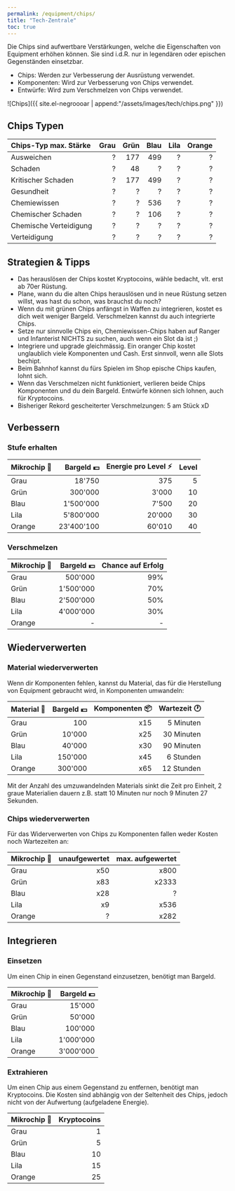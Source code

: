 ```yaml
---
permalink: /equipment/chips/
title: "Tech-Zentrale"
toc: true
---
```


Die Chips sind aufwertbare Verstärkungen, welche die Eigenschaften von Equipment erhöhen können. Sie sind i.d.R. nur in legendären oder epischen Gegenständen einsetzbar.

- Chips: Werden zur Verbesserung der Ausrüstung verwendet.
- Komponenten: Wird zur Verbesserung von Chips verwendet.
- Entwürfe: Wird zum Verschmelzen von Chips verwendet.

![Chips]({{ site.el-negroooar | append:"/assets/images/tech/chips.png" }})  


## Chips Typen


| Chips-Typ max. Stärke 		  | Grau | Grün | Blau | Lila | Orange |
|:--------------------------------| ----:| ----:| ----:| ----:| ------:|
| Ausweichen                      |    ? |  177 |  499 |    ? |      ? |
| Schaden              			  |    ? |   48 |    ? |    ? |      ? |
| Kritischer Schaden           	  |    ? |  177 |  499 |    ? |      ? |
| Gesundheit                      |    ? |    ? |    ? |    ? |      ? |
| Chemiewissen                    |    ? |    ? |  536 |    ? |      ? |
| Chemischer Schaden              |    ? |    ? |  106 |    ? |      ? |
| Chemische Verteidigung          |    ? |    ? |    ? |    ? |      ? |
| Verteidigung                    |    ? |    ? |    ? |    ? |      ? |
                                                                     
## Strategien & Tipps                                                
- Das herauslösen der Chips kostet Kryptocoins, wähle bedacht, vlt. erst ab 70er Rüstung.
- Plane, wann du die alten Chips herauslösen und in neue Rüstung setzen willst, was hast du schon, was brauchst du noch?
- Wenn du mit grünen Chips anfängst in Waffen zu integrieren, kostet es dich weit weniger Bargeld. Verschmelzen kannst du auch integrierte Chips.
- Setze nur sinnvolle Chips ein, Chemiewissen-Chips haben auf Ranger und Infanterist NICHTS zu suchen, auch wenn ein Slot da ist ;)
- Integriere und upgrade gleichmässig. Ein oranger Chip kostet unglaublich viele Komponenten und Cash. Erst sinnvoll, wenn alle Slots bechipt.
- Beim Bahnhof kannst du fürs Spielen im Shop epische Chips kaufen, lohnt sich.
- Wenn das Verschmelzen nicht funktioniert, verlieren beide Chips Komponenten und du dein Bargeld. Entwürfe können sich lohnen, auch für Kryptocoins.
- Bisheriger Rekord gescheiterter Verschmelzungen: 5 am Stück xD

## Verbessern

### Stufe erhalten

| Mikrochip :name_badge: | Bargeld :dollar: | Energie pro Level :zap: | Level  |
|:-----------------------| ----------------:| -------------:| ------:|
| Grau                   |          18'750  |           375 |      5 |
| Grün                   |         300'000  |         3'000 |     10 |
| Blau                   |       1'500'000  |         7'500 |     20 |
| Lila                   |       5'800'000  |        20'000 |     30 |
| Orange                 |      23'400'100  |        60'010 |     40 |


### Verschmelzen

| Mikrochip :name_badge: | Bargeld :dollar: | Chance auf Erfolg |
|:-----------------------| ----------------:| -----------------:|
| Grau                   |       500'000    |               99% |
| Grün                   |     1'500'000    |               70% |
| Blau                   |     2'500'000    |               50% |
| Lila                   |     4'000'000    |               30% |
| Orange                 |             -    |                 - |


## Wiederverwerten

### Material wiederverwerten

Wenn dir Komponenten fehlen, kannst du Material, das für die Herstellung von Equipment gebraucht wird, in Komponenten umwandeln:

| Material :name_badge: | Bargeld :dollar: | Komponenten :package: | Wartezeit :clock1: |
|:----------------------| ----------------:| ---------------------:| ------------------:|
| Grau                  |            100   |                   x15 |          5 Minuten |
| Grün                  |         10'000   |                   x25 |         30 Minuten |
| Blau                  |         40'000   |                   x30 |         90 Minuten |
| Lila                  |        150'000   |                   x45 |          6 Stunden |
| Orange                |        300'000   |                   x65 |         12 Stunden |

Mit der Anzahl des umzuwandelnden Materials sinkt die Zeit pro Einheit, 2 graue Materialien dauern z.B. statt 10 Minuten nur noch 9 Minuten 27 Sekunden.

### Chips wiederverwerten

Für das Widerverwerten von Chips zu Komponenten fallen weder Kosten noch Wartezeiten an:

| Mikrochip :name_badge: | unaufgewertet  | max. aufgewertet |
|:-----------------------|---------------:|-----------------:|
| Grau                   |            x50 |             x800 |
| Grün                   |            x83 |            x2333 |
| Blau                   |            x28 |                ? |
| Lila                   |             x9 |             x536 |
| Orange                 |              ? |             x282 |



## Integrieren

### Einsetzen

Um einen Chip in einen Gegenstand einzusetzen, benötigt man Bargeld.

| Mikrochip :name_badge: | Bargeld :dollar: |
|:-----------------------| ---------------:|
| Grau                   |          15'000 |
| Grün                   |          50'000 |
| Blau                   |         100'000 |
| Lila                   |       1'000'000 |
| Orange                 |       3'000'000 |

### Extrahieren

Um einen Chip aus einem Gegenstand zu entfernen, benötigt man Kryptocoins. Die Kosten sind abhängig von der Seltenheit des Chips, jedoch nicht von der Aufwertung (aufgeladene Energie).

| Mikrochip :name_badge: | Kryptocoins |
|:-----------------------| -----------:|
| Grau                   |           1 |
| Grün                   |           5 |
| Blau                   |          10 |
| Lila                   |          15 |
| Orange                 |          25 |
